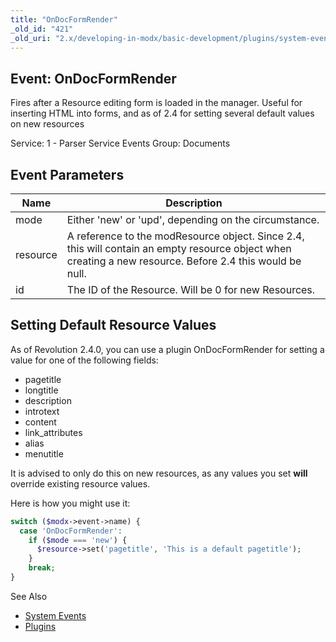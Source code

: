 ```yaml
---
title: "OnDocFormRender"
_old_id: "421"
_old_uri: "2.x/developing-in-modx/basic-development/plugins/system-events/ondocformrender"
---
```


## Event: OnDocFormRender

Fires after a Resource editing form is loaded in the manager. Useful for inserting HTML into forms, and as of 2.4 for setting several default values on new resources

Service: 1 - Parser Service Events 
 Group: Documents

## Event Parameters

| Name     | Description                                                                                                                                               |
| -------- | --------------------------------------------------------------------------------------------------------------------------------------------------------- |
| mode     | Either 'new' or 'upd', depending on the circumstance.                                                                                                     |
| resource | A reference to the modResource object. Since 2.4, this will contain an empty resource object when creating a new resource. Before 2.4 this would be null. |
| id       | The ID of the Resource. Will be 0 for new Resources.                                                                                                      |

## Setting Default Resource Values

As of Revolution 2.4.0, you can use a plugin OnDocFormRender for setting a value for one of the following fields:

- pagetitle
- longtitle
- description
- introtext
- content
- link\_attributes
- alias
- menutitle

It is advised to only do this on new resources, as any values you set **will** override existing resource values.

Here is how you might use it:

``` php
switch ($modx->event->name) {
  case 'OnDocFormRender':
    if ($mode === 'new') {
      $resource->set('pagetitle', 'This is a default pagetitle');
    }
    break;
}

```

See Also

- [System Events](extending-modx/plugins/system-events "System Events")
- [Plugins](extending-modx/plugins "Plugins")